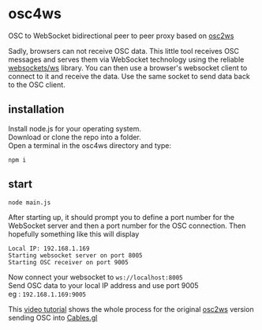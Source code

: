 # osc4ws
OSC to WebSocket bidirectional peer to peer proxy based on [osc2ws](https://github.com/pandrr/osc2ws)

Sadly, browsers can not receive OSC data. This little tool receives OSC messages and serves them via WebSocket technology using the reliable [websockets/ws](https://github.com/websockets/ws) library.
You can then use a browser's websocket client to connect to it and receive the data. Use the same socket to send data back to the OSC client. 


## installation

Install node.js for your operating system. <br>
Download or clone the repo into a folder. <br>
Open a terminal in the osc4ws directory and type:

`npm i`

## start

`node main.js`

After starting up, it should prompt you to define a port number for the WebSocket server and then a port number for the OSC connection. Then hopefully something like this will display

```
Local IP: 192.168.1.169
Starting websocket server on port 8005
Starting OSC receiver on port 9005
```

Now connect your websocket to `ws://localhost:8005`<br>
Send OSC data to your local IP address and use port 9005<br>
eg : `192.168.1.169:9005`

This [video tutorial](https://www.youtube.com/watch?v=1cIhDfrHM74&feature=youtu.be) shows the whole process for the original [osc2ws](https://github.com/pandrr/osc2ws) version sending OSC into [Cables.gl](https://dev.cables.gl) <br>
